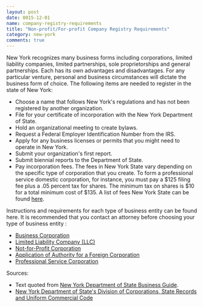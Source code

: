 ```yaml
---
layout: post
date: 0015-12-01
name: company-registry-requirements
title: "Non-profit/For-profit Company Registry Requirements"
category: new-york
comments: true
---
```


New York recognizes many business forms including corporations, limited liability companies, limited partnerships, sole proprietorships and general partnerships. Each has its own advantages and disadvantages. For any particular venture, personal and business circumstances will dictate the business form of choice. The following items are needed to register in the state of New York: 
- Choose a name that follows New York's regulations and has not been registered by another organization.
- File for your certificate of incorporation with the New York Department of State.
- Hold an organizational meeting to create bylaws.
- Request a Federal Employer Identification Number from the IRS.
- Apply for any business licenses or permits that you might need to operate in New York.
- Submit your organization's first report.
- Submit biennial reports to the Department of State.
- Pay incorporation fees. The fees in New York State vary depending on the specific type of corporation that you create. To form a professional service domestic corporation, for instance, you must pay a $125 filing fee plus a .05 percent tax for shares. The minimum tax on shares is $10 for a total minimum cost of $135. A list of fees New York State can be found [here](https://www.dos.ny.gov/corps/fees_corp.html). 

Instructions and requirements for each type of business entity can be found here. It is recommended that you contact an attorney before choosing your type of business entity :
- [Business Corporation](https://www.dos.ny.gov/corps/busguide.html)
- [Limited Liability Company (LLC)](https://www.dos.ny.gov/corps/llccorp.html#artorg)
- [Not-for-Profit Corporation](https://www.dos.ny.gov/corps/nfpcorp.html#certinc)
- [Application of Authority for a Foreign Corporation](https://www.dos.ny.gov/corps/buscorp.html#appauth)
- [Professional Service Corporation](https://www.dos.ny.gov/corps/buscorp.html#appauth)



Sources:
- Text quoted from [New York Department of State Business Guide](https://www.dos.ny.gov/corps/busguide.html). 
- [New York Department of State's Division of Corporations, State Records and Uniform Commercial Code](https://www.dos.ny.gov/corps/index.html)







